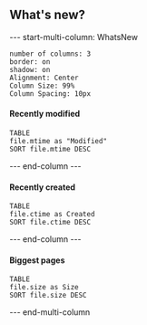 ## What's new?

--- start-multi-column: WhatsNew
```column-settings  
number of columns: 3
border: on
shadow: on
Alignment: Center
Column Size: 99%
Column Spacing: 10px
```

#### Recently modified

```dataview
TABLE
file.mtime as "Modified"
SORT file.mtime DESC
```

--- end-column ---

#### Recently created

```dataview
TABLE
file.ctime as Created
SORT file.ctime DESC
```

--- end-column ---

#### Biggest pages

```dataview
TABLE
file.size as Size
SORT file.size DESC
```

--- end-multi-column